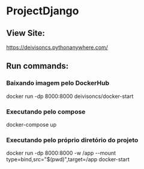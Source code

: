 # ProjectDjango
## View Site: 
<https://deivisoncs.pythonanywhere.com/>

## Run commands: 
### Baixando imagem pelo DockerHub
docker run -dp 8000:8000 deivisoncs/docker-start

### Executando pelo compose
docker-compose up

### Executando pelo próprio diretório do projeto
docker run -dp 8000:8000 -w /app --mount type=bind,src="$(pwd)",target=/app docker-start
